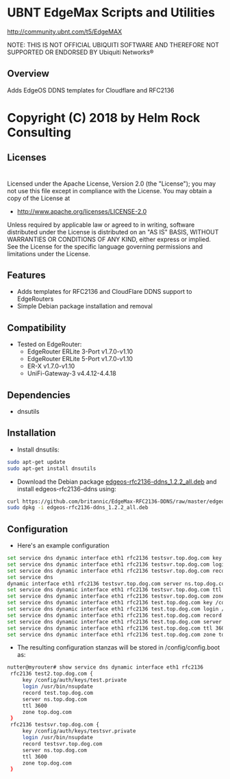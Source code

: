 # UBNT EdgeMax Scripts and Utilities
http://community.ubnt.com/t5/EdgeMAX

NOTE: THIS IS NOT OFFICIAL UBIQUITI SOFTWARE AND THEREFORE NOT SUPPORTED OR ENDORSED BY Ubiquiti Networks®

## Overview
Adds EdgeOS DDNS templates for Cloudflare and RFC2136

# Copyright (C) 2018 by Helm Rock Consulting

## Licenses
#
Licensed under the Apache License, Version 2.0 (the "License");
you may not use this file except in compliance with the License.
You may obtain a copy of the License at

* http://www.apache.org/licenses/LICENSE-2.0

Unless required by applicable law or agreed to in writing, software
distributed under the License is distributed on an "AS IS" BASIS,
WITHOUT WARRANTIES OR CONDITIONS OF ANY KIND, either express or implied.
See the License for the specific language governing permissions and
limitations under the License.

## Features

* Adds templates for RFC2136 and CloudFlare DDNS support to EdgeRouters
* Simple Debian package installation and removal

## Compatibility

* Tested on EdgeRouter:
  - EdgeRouter ERLite 3-Port v1.7.0-v1.10
  - EdgeRouter ERLite 5-Port v1.7.0-v1.10
  - ER-X v1.7.0-v1.10
  - UniFi-Gateway-3 v4.4.12-4.4.18

## Dependencies

* dnsutils

## Installation

* Install dnsutils:

```bash
sudo apt-get update
sudo apt-get install dnsutils
```

* Download the Debian package [edgeos-rfc2136-ddns_1.2.2_all.deb](https://github.com/britannic/EdgeMax-RFC2136-DDNS/raw/master/edgeos-rfc2136-ddns_1.2.2_all.deb) and install edgeos-rfc2136-ddns using:

```bash
curl https://github.com/britannic/EdgeMax-RFC2136-DDNS/raw/master/edgeos-rfc2136-ddns_1.2.2_all.deb
sudo dpkg -i edgeos-rfc2136-ddns_1.2.2_all.deb
```

## Configuration

* Here's an example configuration

```bash
set service dns dynamic interface eth1 rfc2136 testsvr.top.dog.com key /config/auth/keys/testsvr.private
set service dns dynamic interface eth1 rfc2136 testsvr.top.dog.com login /usr/bin/nsupdate
set service dns dynamic interface eth1 rfc2136 testsvr.top.dog.com record testsvr.top.dog.com
set service dns
dynamic interface eth1 rfc2136 testsvr.top.dog.com server ns.top.dog.com
set service dns dynamic interface eth1 rfc2136 testsvr.top.dog.com ttl 3600
set service dns dynamic interface eth1 rfc2136 testsvr.top.dog.com zone top.dog.com
set service dns dynamic interface eth1 rfc2136 test.top.dog.com key /config/auth/keys/test.private
set service dns dynamic interface eth1 rfc2136 test.top.dog.com login /usr/bin/nsupdate
set service dns dynamic interface eth1 rfc2136 test.top.dog.com record test.top.dog.com
set service dns dynamic interface eth1 rfc2136 test.top.dog.com server ns.top.dog.com
set service dns dynamic interface eth1 rfc2136 test.top.dog.com ttl 3600
set service dns dynamic interface eth1 rfc2136 test.top.dog.com zone top.dog.com
```

* The resulting configuration stanzas will be stored in /config/config.boot as:

```bash
nutter@myrouter# show service dns dynamic interface eth1 rfc2136 
 rfc2136 test2.top.dog.com {
     key /config/auth/keys/test.private
     login /usr/bin/nsupdate
     record test.top.dog.com
     server ns.top.dog.com
     ttl 3600
     zone top.dog.com
 }
 rfc2136 testsvr.top.dog.com {
     key /config/auth/keys/testsvr.private
     login /usr/bin/nsupdate
     record testsvr.top.dog.com
     server ns.top.dog.com
     ttl 3600
     zone top.dog.com
 }
```